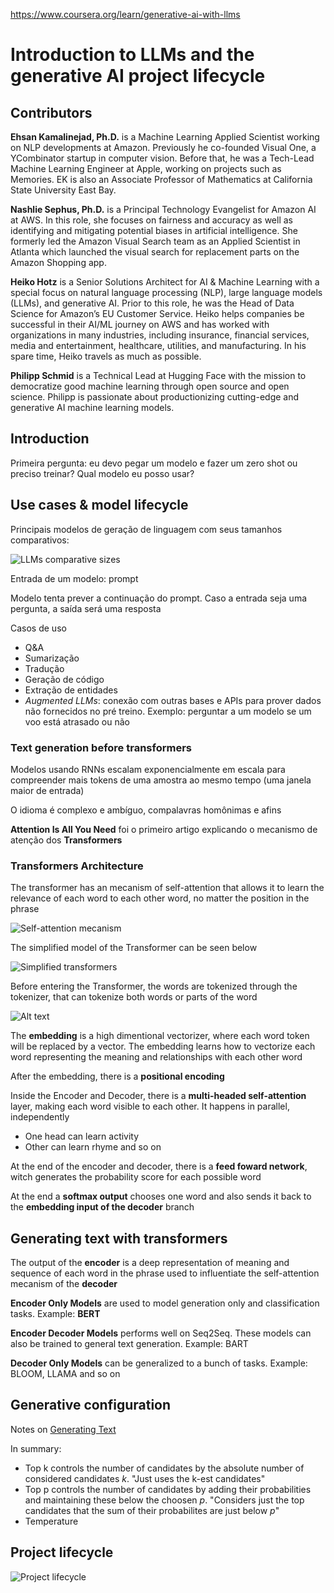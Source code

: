 https://www.coursera.org/learn/generative-ai-with-llms

# Introduction to LLMs and the generative AI project lifecycle

## Contributors

**Ehsan Kamalinejad, Ph.D.** is a Machine Learning Applied Scientist working on NLP developments at Amazon. Previously he co-founded Visual One, a YCombinator startup in computer vision. Before that, he was a Tech-Lead Machine Learning Engineer at Apple, working on projects such as Memories. EK is also an Associate Professor of Mathematics at California State University East Bay.

**Nashlie Sephus, Ph.D.** is a Principal Technology Evangelist for Amazon AI at AWS. In this role, she focuses on fairness and accuracy as well as identifying and mitigating potential biases in artificial intelligence. She formerly led the Amazon Visual Search team as an Applied Scientist in Atlanta which launched the visual search for replacement parts on the Amazon Shopping app.

**Heiko Hotz** is a Senior Solutions Architect for AI & Machine Learning with a special focus on natural language processing (NLP), large language models (LLMs), and generative AI. Prior to this role, he was the Head of Data Science for Amazon’s EU Customer Service. Heiko helps companies be successful in their AI/ML journey on AWS and has worked with organizations in many industries, including insurance, financial services, media and entertainment, healthcare, utilities, and manufacturing. In his spare time, Heiko travels as much as possible.

**Philipp Schmid** is a Technical Lead at Hugging Face with the mission to democratize good machine learning through open source and open science. Philipp is passionate about productionizing cutting-edge and generative AI machine learning models.


## Introduction

Primeira pergunta: eu devo pegar um modelo e fazer um zero shot ou preciso treinar? Qual modelo eu posso usar?

## Use cases & model lifecycle

Principais modelos de geração de linguagem com seus tamanhos comparativos:

![LLMs comparative sizes](images/llm_sizes.png)

Entrada de um modelo: prompt

Modelo tenta prever a continuação do prompt. Caso a entrada seja uma pergunta, a saída será uma resposta

Casos de uso

- Q&A
- Sumarização
- Tradução
- Geração de código
- Extração de entidades
- _Augmented LLMs_: conexão com outras bases e APIs para prover dados não fornecidos no pré treino. Exemplo: perguntar a um modelo se um voo está atrasado ou não

### Text generation before transformers

Modelos usando RNNs escalam exponencialmente em escala para compreender mais tokens de uma amostra ao mesmo tempo (uma janela maior de entrada)

O idioma é complexo e ambíguo, compalavras homônimas e afins

**Attention Is All You Need** foi o primeiro artigo explicando o mecanismo de atenção dos **Transformers**

### Transformers Architecture

The transformer has an mecanism of self-attention that allows it to learn the relevance of each word to each other word, no matter the position in the phrase

![Self-attention mecanism](images/self-attention.png)

The simplified model of the Transformer can be seen below

![Simplified transformers](images/simplified-transformers.png)

Before entering the Transformer, the words are tokenized through the tokenizer, that can tokenize both words or parts of the word

![Alt text](images/tokenizer-parts.png)

The **embedding** is a high dimentional vectorizer, where each word token will be replaced by a vector. The embedding learns how to vectorize each word representing the meaning and relationships with each other word

After the embedding, there is a **positional encoding**

Inside the Encoder and Decoder, there is a **multi-headed self-attention** layer, making each word visible to each other. It happens in parallel, independently

- One head can learn activity
- Other can learn rhyme and so on

At the end of the encoder and decoder, there is a **feed foward network**, witch generates the probability score for each possible word

At the end a **softmax output** chooses one word and also sends it back to the **embedding input of the decoder** branch

## Generating text with transformers

The output of the **encoder** is a deep representation of meaning and sequence of each word in the phrase used to influentiate the self-attention mecanism of the **decoder**

**Encoder Only Models** are used to model generation only and classification tasks. Example: **BERT**

**Encoder Decoder Models** performs well on Seq2Seq. These models can also be trained to general text generation. Example: BART

**Decoder Only Models** can be generalized to a bunch of tasks. Example: BLOOM, LLAMA and so on

## Generative configuration

Notes on [Generating Text](../wild-notes/generating-text.md)

In summary:
- Top k controls the number of candidates by the absolute number of considered candidates $k$. "Just uses the k-est candidates"
- Top p controls the number of candidates by adding their probabilities and maintaining these below the choosen $p$. "Considers just the top candidates that the sum of their probabilites are just below $p$"
- Temperature

## Project lifecycle

![Project lifecycle](images/llm-project-lifecycle.png)